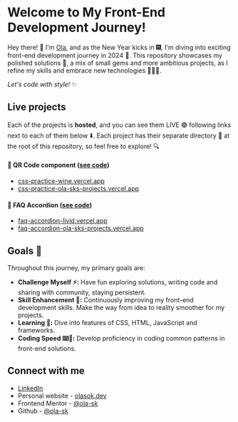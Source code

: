# Welcome to My Front-End Development Journey!

Hey there! 👋 I'm [Ola](https://olasok.dev), and as the New Year kicks in 🎆, I'm diving into exciting front-end development journey in 2024 🤿. This repository showcases my polished solutions 💎, a mix of small gems and more ambitious projects, as I refine my skills and embrace new technologies 👩🏻‍💻.

*Let's code with style!* ✨

## Live projects

Each of the projects is **hosted**, and you can see them LIVE 🟢 following links next to each of them below ⬇️. Each project has their separate directory 📁 at the root of this repository, so feel free to explore! 🔍

#### 💎 QR Code component ([see code](./qr-code-component/))
- [css-practice-wine.vercel.app](https://css-practice-wine.vercel.app/)
- [css-practice-ola-sks-projects.vercel.app](https://css-practice-ola-sks-projects.vercel.app/)

#### 💎 FAQ Accordion ([see code](./faq-accordion/))
- [faq-accordion-livid.vercel.app](https://faq-accordion-livid.vercel.app/)
- [faq-accordion-ola-sks-projects.vercel.app](https://faq-accordion-ola-sks-projects.vercel.app/)

## Goals 🎳

Throughout this journey, my primary goals are:

- **Challenge Myself ⚡:** Have fun exploring solutions, writing code and sharing with community, staying persistent.
- **Skill Enhancement 📆:** Continuously improving my front-end development skills. Make the way from idea to reality smoother for my projects.
- **Learning 📖:** Dive into features of CSS, HTML, JavaScript and frameworks.
- **Coding Speed ⌨️💨:** Develop proficiency in coding common patterns in front-end solutions.

## Connect with me

- [LinkedIn](https://www.linkedin.com/in/olasokolek/)
- Personal website - [olasok.dev](https://olasok.dev)
- Frontend Mentor - [@ola-sk](https://www.frontendmentor.io/profile/ola-sk)
- Github - [@ola-sk](https://github.com/ola-sk)
